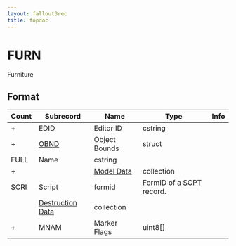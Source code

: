 ```yaml
---
layout: fallout3rec
title: fopdoc
---
```

FURN
====

Furniture

## Format

Count | Subrecord | Name | Type | Info
------|-------|------|------|-----
+ | EDID | Editor ID | cstring |
+ | [OBND](Subrecords/OBND.html) | Object Bounds | struct |
 | FULL | Name | cstring |
+ | | [Model Data](Subrecords/Model.html) | collection |
 | SCRI | Script | formid | FormID of a [SCPT](SCPT.html) record.
 | | [Destruction Data](Subrecords/Destruction.html) | collection |
+ | MNAM | Marker Flags | uint8[] |

